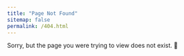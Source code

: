 ```yaml
---
title: "Page Not Found"
sitemap: false
permalink: /404.html
---
```


Sorry, but the page you were trying to view does not exist. 🤯
